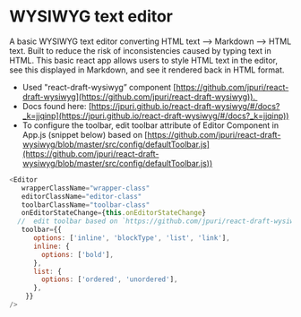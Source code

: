 # WYSIWYG text editor

A basic WYSIWYG text editor converting HTML text --&gt; Markdown --&gt; HTML text. Built to reduce the risk of inconsistencies caused by typing text in HTML. This basic react app allows users to style HTML text in the editor, see this displayed in Markdown, and see it rendered back in HTML format.&nbsp;
- Used "react-draft-wysiwyg” component [https://github.com/jpuri/react-draft-wysiwyg](https://github.com/jpuri/react-draft-wysiwyg)). &nbsp;
- Docs found here: [https://jpuri.github.io/react-draft-wysiwyg/#/docs?_k=jjqinp](https://jpuri.github.io/react-draft-wysiwyg/#/docs?_k=jjqinp))&nbsp;
- To configure the toolbar, edit toolbar attribute of Editor Component in App.js (snippet below) based on [https://github.com/jpuri/react-draft-wysiwyg/blob/master/src/config/defaultToolbar.js](https://github.com/jpuri/react-draft-wysiwyg/blob/master/src/config/defaultToolbar.js))&nbsp;

```javascript
<Editor
   wrapperClassName="wrapper-class"
   editorClassName="editor-class"
   toolbarClassName="toolbar-class"
   onEditorStateChange={this.onEditorStateChange}
  //  edit toolbar based on `https://github.com/jpuri/react-draft-wysiwyg/blob/master/src/config/defaultToolbar.js`
   toolbar={{
      options: ['inline', 'blockType', 'list', 'link'],
      inline: {
        options: ['bold'],
      },
      list: {
        options: ['ordered', 'unordered'],
      },
    }}
/>
```
